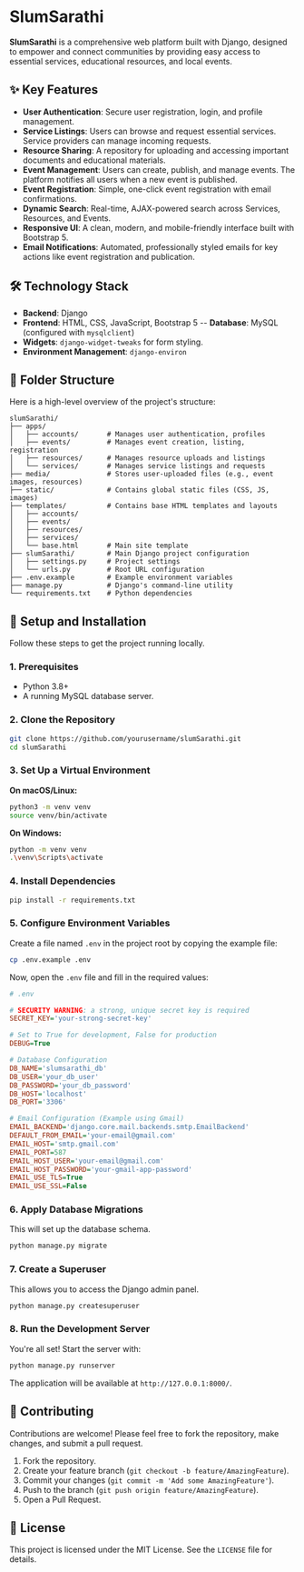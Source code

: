 # SlumSarathi

**SlumSarathi** is a comprehensive web platform built with Django, designed to empower and connect communities by providing easy access to essential services, educational resources, and local events.

## ✨ Key Features

-   **User Authentication**: Secure user registration, login, and profile management.
-   **Service Listings**: Users can browse and request essential services. Service providers can manage incoming requests.
-   **Resource Sharing**: A repository for uploading and accessing important documents and educational materials.
-   **Event Management**: Users can create, publish, and manage events. The platform notifies all users when a new event is published.
-   **Event Registration**: Simple, one-click event registration with email confirmations.
-   **Dynamic Search**: Real-time, AJAX-powered search across Services, Resources, and Events.
-   **Responsive UI**: A clean, modern, and mobile-friendly interface built with Bootstrap 5.
-   **Email Notifications**: Automated, professionally styled emails for key actions like event registration and publication.

## 🛠️ Technology Stack

-   **Backend**: Django
-   **Frontend**: HTML, CSS, JavaScript, Bootstrap 5
--   **Database**: MySQL (configured with `mysqlclient`)
-   **Widgets**: `django-widget-tweaks` for form styling.
-   **Environment Management**: `django-environ`

## 📁 Folder Structure

Here is a high-level overview of the project's structure:

```
slumSarathi/
├── apps/
│   ├── accounts/       # Manages user authentication, profiles
│   ├── events/         # Manages event creation, listing, registration
│   ├── resources/      # Manages resource uploads and listings
│   └── services/       # Manages service listings and requests
├── media/              # Stores user-uploaded files (e.g., event images, resources)
├── static/             # Contains global static files (CSS, JS, images)
├── templates/          # Contains base HTML templates and layouts
│   ├── accounts/
│   ├── events/
│   ├── resources/
│   ├── services/
│   └── base.html       # Main site template
├── slumSarathi/        # Main Django project configuration
│   ├── settings.py     # Project settings
│   └── urls.py         # Root URL configuration
├── .env.example        # Example environment variables
├── manage.py           # Django's command-line utility
└── requirements.txt    # Python dependencies
```

## 🚀 Setup and Installation

Follow these steps to get the project running locally.

### 1. Prerequisites

-   Python 3.8+
-   A running MySQL database server.

### 2. Clone the Repository

```bash
git clone https://github.com/yourusername/slumSarathi.git
cd slumSarathi
```

### 3. Set Up a Virtual Environment

**On macOS/Linux:**
```bash
python3 -m venv venv
source venv/bin/activate
```

**On Windows:**
```bash
python -m venv venv
.\venv\Scripts\activate
```

### 4. Install Dependencies

```bash
pip install -r requirements.txt
```

### 5. Configure Environment Variables

Create a file named `.env` in the project root by copying the example file:

```bash
cp .env.example .env
```

Now, open the `.env` file and fill in the required values:

```ini
# .env

# SECURITY WARNING: a strong, unique secret key is required
SECRET_KEY='your-strong-secret-key'

# Set to True for development, False for production
DEBUG=True

# Database Configuration
DB_NAME='slumsarathi_db'
DB_USER='your_db_user'
DB_PASSWORD='your_db_password'
DB_HOST='localhost'
DB_PORT='3306'

# Email Configuration (Example using Gmail)
EMAIL_BACKEND='django.core.mail.backends.smtp.EmailBackend'
DEFAULT_FROM_EMAIL='your-email@gmail.com'
EMAIL_HOST='smtp.gmail.com'
EMAIL_PORT=587
EMAIL_HOST_USER='your-email@gmail.com'
EMAIL_HOST_PASSWORD='your-gmail-app-password'
EMAIL_USE_TLS=True
EMAIL_USE_SSL=False
```

### 6. Apply Database Migrations

This will set up the database schema.

```bash
python manage.py migrate
```

### 7. Create a Superuser

This allows you to access the Django admin panel.

```bash
python manage.py createsuperuser
```

### 8. Run the Development Server

You're all set! Start the server with:

```bash
python manage.py runserver
```

The application will be available at `http://127.0.0.1:8000/`.

## 🤝 Contributing

Contributions are welcome! Please feel free to fork the repository, make changes, and submit a pull request.

1.  Fork the repository.
2.  Create your feature branch (`git checkout -b feature/AmazingFeature`).
3.  Commit your changes (`git commit -m 'Add some AmazingFeature'`).
4.  Push to the branch (`git push origin feature/AmazingFeature`).
5.  Open a Pull Request.

## 📄 License

This project is licensed under the MIT License. See the `LICENSE` file for details.

